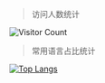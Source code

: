 > 访问人数统计

![Visitor Count](https://profile-counter.glitch.me/bin9li/count.svg)

> 常用语言占比统计

[![Top Langs](https://github-readme-stats.vercel.app/api/top-langs/?username=Christmas)](https://github.com/bin9li/github-readme-stats)

